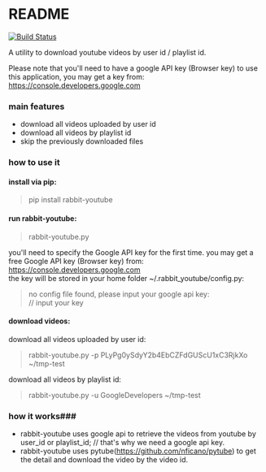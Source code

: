 # README #

[![Build Status](https://travis-ci.org/guoliang-dev/rabbit-youtube.svg)](https://travis-ci.org/guoliang-dev/rabbit-youtube)

A utility to download youtube videos by user id / playlist id. 

Please note that you'll need to have a google API key (Browser key) to use this application, you may get a key from: https://console.developers.google.com

### main features ###

* download all videos uploaded by user id
* download all videos by playlist id
* skip the previously downloaded files


### how to use it ###

#### install via pip: 
> pip install rabbit-youtube 

#### run rabbit-youtube: 
> rabbit-youtube.py

you'll need to specify the Google API key for the first time. you may get a free Google API key (Browser key) from: https://console.developers.google.com <br /> 
the key will be stored in your home folder ~/.rabbit_youtube/config.py:

> no config file found, please input your google api key: <br />
> // input your key

#### download videos: <br />
download all videos uploaded by user id: 
> rabbit-youtube.py -p PLyPg0ySdyY2b4EbCZFdGUScU1xC3RjkXo ~/tmp-test

download all videos by playlist id: 
> rabbit-youtube.py -u GoogleDevelopers ~/tmp-test

### how it works###
* rabbit-youtube uses google api to retrieve the videos from youtube by user_id or playlist_id; // that's why we need a google api key. 
* rabbit-youtube uses pytube(https://github.com/nficano/pytube) to get the detail and download the video by the video id. 
